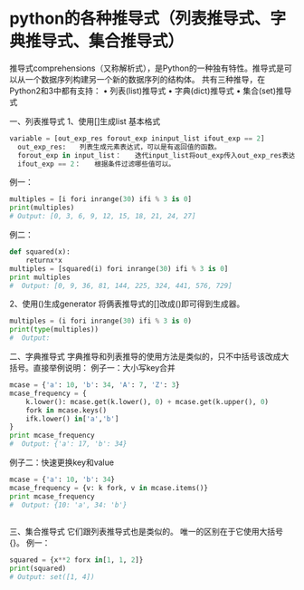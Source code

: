 # python的各种推导式（列表推导式、字典推导式、集合推导式） 

推导式comprehensions（又称解析式），是Python的一种独有特性。推导式是可以从一个数据序列构建另一个新的数据序列的结构体。 共有三种推导，在Python2和3中都有支持：
	• 列表(list)推导式
	• 字典(dict)推导式
	• 集合(set)推导式
 
一、列表推导式
1、使用[]生成list
基本格式
```python
variable = [out_exp_res forout_exp ininput_list ifout_exp == 2]
  out_exp_res:　　列表生成元素表达式，可以是有返回值的函数。
  forout_exp in input_list：　　迭代input_list将out_exp传入out_exp_res表达式中。
  ifout_exp == 2：　　根据条件过滤哪些值可以。
```
 
例一：
```python
multiples = [i fori inrange(30) ifi % 3 is 0]
print(multiples)
# Output: [0, 3, 6, 9, 12, 15, 18, 21, 24, 27]
```
 
例二：
```python
def squared(x):
    returnx*x
multiples = [squared(i) fori inrange(30) ifi % 3 is 0]
print multiples
#  Output: [0, 9, 36, 81, 144, 225, 324, 441, 576, 729]
```
 
2、使用()生成generator
将俩表推导式的[]改成()即可得到生成器。
```python
multiples = (i fori inrange(30) ifi % 3 is 0)
print(type(multiples))
#  Output: 
```
 
 
二、字典推导式
字典推导和列表推导的使用方法是类似的，只不中括号该改成大括号。直接举例说明：
例子一：大小写key合并

```python
mcase = {'a': 10, 'b': 34, 'A': 7, 'Z': 3}
mcase_frequency = {
    k.lower(): mcase.get(k.lower(), 0) + mcase.get(k.upper(), 0)
    fork in mcase.keys()
    ifk.lower() in['a','b']
}
print mcase_frequency
#  Output: {'a': 17, 'b': 34}
```


例子二：快速更换key和value
```python
mcase = {'a': 10, 'b': 34}
mcase_frequency = {v: k fork, v in mcase.items()}
print mcase_frequency
#  Output: {10: 'a', 34: 'b'}
 
```
 
三、集合推导式
它们跟列表推导式也是类似的。 唯一的区别在于它使用大括号{}。
例一：
```python
squared = {x**2 forx in[1, 1, 2]}
print(squared)
# Output: set([1, 4])
```